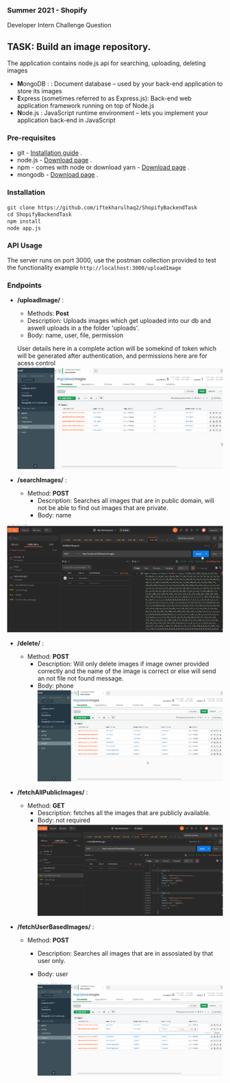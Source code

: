 ### Summer 2021 - Shopify
Developer Intern Challenge Question

## TASK: Build an image repository.
The application contains node.js api for searching, uploading, deleting images 
- **M**ongoDB : : Document database – used by your back-end application to store its images
- **E**xpress (sometimes referred to as Express.js): Back-end web application framework running on top of Node.js
- **N**ode.js : JavaScript runtime environment – lets you implement your application back-end in JavaScript

### Pre-requisites
* git - [Installation guide](https://www.linode.com/docs/development/version-control/how-to-install-git-on-linux-mac-and-windows/) .  
* node.js - [Download page](https://nodejs.org/en/download/) .  
* npm - comes with node or download yarn - [Download page](https://yarnpkg.com/lang/en/docs/install) .  
* mongodb - [Download page](https://www.mongodb.com/download-center/community) . 

### Installation 
``` 
git clone https://github.com/iftekharulhaq2/ShopifyBackendTask
cd ShopifyBackendTask
npm install
node app.js
```
### API Usage
The server runs on port 3000, use the postman collection provided to test the functionality 
example `http://localhost:3000/uploadImage`

 
### Endpoints 
 - **/uploadImage/** : 
    - Methods: **Post**
    - Description: Uploads images which get uploaded into our db and aswell uploads in a the folder 'uploads'.
    - Body: name, user, file, permission
    
    User details here in a complete action will be somekind of token which will be generated after authentication, and permissions here are for acess control
![upload](https://raw.githubusercontent.com/iftekharulhaq2/ShopifyBackendTask/main/Gifs/Upload.gif)

 - **/searchImages/** : 
    - Method: **POST**
      - Description: Searches all images that are in public domain, will not be able to find out images that are private.
      - Body: name
      
 ![upload](https://raw.githubusercontent.com/iftekharulhaq2/ShopifyBackendTask/main/Gifs/SearchImages.gif)
 
 - **/delete/** : 
    - Method: **POST**
      - Description: Will only delete images if image owner provided correctly and the name of the image is correct or else will send an not file not found message.
      - Body: phone
  ![upload](https://raw.githubusercontent.com/iftekharulhaq2/ShopifyBackendTask/main/Gifs/delete.gif)
      
      
      
 - **/fetchAllPublicImages/** : 
    - Method: **GET**
      - Description: fetches all the images that are publicly available.
      - Body: not required
   ![upload](https://raw.githubusercontent.com/iftekharulhaq2/ShopifyBackendTask/main/Gifs/fetechPublicImages.gif)
          
 - **/fetchUserBasedImages/** : 
    - Method: **POST**
      - Description: Searches all images that are in assosiated by that user only.
      - Body: user
      
        ![upload](https://raw.githubusercontent.com/iftekharulhaq2/ShopifyBackendTask/main/Gifs/fetchUserSpecificImages.gif)
